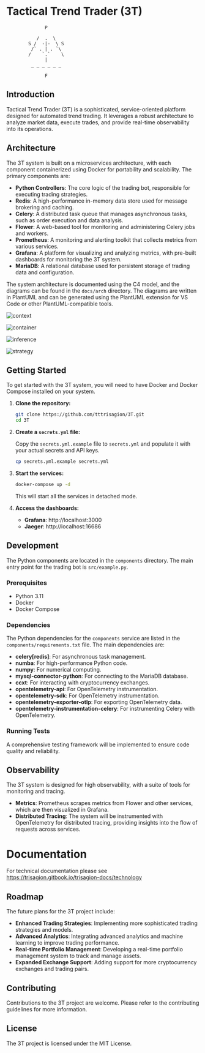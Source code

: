 # Tactical Trend Trader (3T)

```
              P

           /  .  \
        S /  -|-  \ S 
         /` . | . `\
        /    `.`    \
              |   
         _ _ _ _ _ _

              F
```

## Introduction

Tactical Trend Trader (3T) is a sophisticated, service-oriented platform designed for automated trend trading. It leverages a robust architecture to analyze market data, execute trades, and provide real-time observability into its operations.

## Architecture

The 3T system is built on a microservices architecture, with each component containerized using Docker for portability and scalability. The primary components are:

- **Python Controllers**: The core logic of the trading bot, responsible for executing trading strategies.
- **Redis**: A high-performance in-memory data store used for message brokering and caching.
- **Celery**: A distributed task queue that manages asynchronous tasks, such as order execution and data analysis.
- **Flower**: A web-based tool for monitoring and administering Celery jobs and workers.
- **Prometheus**: A monitoring and alerting toolkit that collects metrics from various services.
- **Grafana**: A platform for visualizing and analyzing metrics, with pre-built dashboards for monitoring the 3T system.
- **MariaDB**: A relational database used for persistent storage of trading data and configuration.

The system architecture is documented using the C4 model, and the diagrams can be found in the `docs/arch` directory. The diagrams are written in PlantUML and can be generated using the PlantUML extension for VS Code or other PlantUML-compatible tools.


![context](https://www.plantuml.com/plantuml/proxy?cache=no&src=https://raw.githubusercontent.com/tttrisagion/3T/refs/heads/main/docs/arch/level-1-context.puml)

![container](https://www.plantuml.com/plantuml/proxy?cache=no&src=https://raw.githubusercontent.com/tttrisagion/3T/refs/heads/main/docs/arch/level-2-container.puml)

![inference](https://www.plantuml.com/plantuml/proxy?cache=no&src=https://raw.githubusercontent.com/tttrisagion/3T/refs/heads/main/docs/arch/level-3-inference.puml)

![strategy](https://www.plantuml.com/plantuml/proxy?cache=no&src=https://raw.githubusercontent.com/tttrisagion/3T/refs/heads/main/docs/arch/level-3-strategy-runner.puml)

## Getting Started

To get started with the 3T system, you will need to have Docker and Docker Compose installed on your system.

1. **Clone the repository:**

   ```bash
   git clone https://github.com/tttrisagion/3T.git
   cd 3T
   ```

2. **Create a `secrets.yml` file:**

   Copy the `secrets.yml.example` file to `secrets.yml` and populate it with your actual secrets and API keys.

   ```bash
   cp secrets.yml.example secrets.yml
   ```

3. **Start the services:**

   ```bash
   docker-compose up -d
   ```

   This will start all the services in detached mode.

4. **Access the dashboards:**

   - **Grafana**: http://localhost:3000
   - **Jaeger**: http://localhost:16686

## Development

The Python components are located in the `components` directory. The main entry point for the trading bot is `src/example.py`.

### Prerequisites

- Python 3.11
- Docker
- Docker Compose

### Dependencies

The Python dependencies for the `components` service are listed in the `components/requirements.txt` file. The main dependencies are:

- **celery[redis]**: For asynchronous task management.
- **numba**: For high-performance Python code.
- **numpy**: For numerical computing.
- **mysql-connector-python**: For connecting to the MariaDB database.
- **ccxt**: For interacting with cryptocurrency exchanges.
- **opentelemetry-api**: For OpenTelemetry instrumentation.
- **opentelemetry-sdk**: For OpenTelemetry instrumentation.
- **opentelemetry-exporter-otlp**: For exporting OpenTelemetry data.
- **opentelemetry-instrumentation-celery**: For instrumenting Celery with OpenTelemetry.

### Running Tests

A comprehensive testing framework will be implemented to ensure code quality and reliability.

## Observability

The 3T system is designed for high observability, with a suite of tools for monitoring and tracing.

- **Metrics**: Prometheus scrapes metrics from Flower and other services, which are then visualized in Grafana.
- **Distributed Tracing**: The system will be instrumented with OpenTelemetry for distributed tracing, providing insights into the flow of requests across services.

# Documentation

For technical documentation please see https://trisagion.gitbook.io/trisagion-docs/technology

## Roadmap

The future plans for the 3T project include:

- **Enhanced Trading Strategies**: Implementing more sophisticated trading strategies and models.
- **Advanced Analytics**: Integrating advanced analytics and machine learning to improve trading performance.
- **Real-time Portfolio Management**: Developing a real-time portfolio management system to track and manage assets.
- **Expanded Exchange Support**: Adding support for more cryptocurrency exchanges and trading pairs.

## Contributing

Contributions to the 3T project are welcome. Please refer to the contributing guidelines for more information.

## License

The 3T project is licensed under the MIT License.
